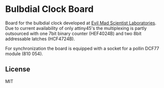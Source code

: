 # Bulbdial Clock Board

Board for the bulbdial clock developed at
[Evil Mad Scientist Laboratories](http://www.evilmadscientist.com/2009/a-bulbdial-clock/).
Due to current availability of only attiny45's the multiplexing is partly outsourced with
one 7bit binary counter (HEF4024B) and two 8bit addressable latches (HCF4724B).

For synchronization the board is equipped with a socket for a pollin DCF77 module (810 054).

## License

MIT
